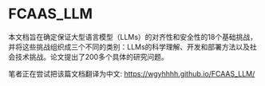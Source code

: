 # FCAAS_LLM

本文档旨在确定保证大型语言模型（LLMs）的对齐性和安全性的18个基础挑战，并将这些挑战组织成三个不同的类别：LLMs的科学理解、开发和部署方法以及社会技术挑战。论文提出了200多个具体的研究问题。

笔者正在尝试把该篇文档翻译为中文: https://wgyhhhh.github.io/FCAAS_LLM/
